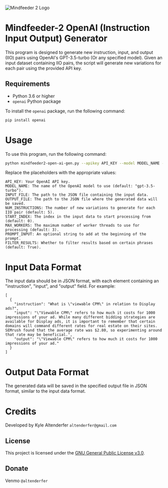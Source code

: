 ![Mindfeeder 2 Logo](https://mindfeederllc.com/mindfeeder2.png)

# Mindfeeder-2 OpenAI (Instruction Input Output) Generator

This program is designed to generate new instruction, input, and output (IIO) pairs using OpenAI's GPT-3.5-turbo (Or any specified model). Given an input dataset containing IIO pairs, the script will generate new variations for each pair using the provided API key.

## Requirements

- Python 3.6 or higher
- `openai` Python package

To install the `openai` package, run the following command:

```bash
pip install openai
```

# Usage

To use this program, run the following command:

```bash
python mindfeeder2-open-ai-gen.py --apikey API_KEY --model MODEL_NAME --input INPUT_FILE --output OUTPUT_FILE --num_instructions NUM_INSTRUCTIONS --start_index START_INDEX --max_workers MAX_WORKERS --prompt_input PROMPT_INPUT --filter FILTER_RESULTS
```

Replace the placeholders with the appropriate values:
```
API_KEY: Your OpenAI API key.
MODEL_NAME: The name of the OpenAI model to use (default: "gpt-3.5-turbo").
INPUT_FILE: The path to the JSON file containing the input data.
OUTPUT_FILE: The path to the JSON file where the generated data will be saved.
NUM_INSTRUCTIONS: The number of new variations to generate for each IIO pair (default: 5).
START_INDEX: The index in the input data to start processing from (default: 0).
MAX_WORKERS: The maximum number of worker threads to use for processing (default: 3).
PROMPT_INPUT: An optional string to add at the beginning of the prompt.
FILTER_RESULTS: Whether to filter results based on certain phrases (default: True).
```

# Input Data Format

The input data should be in JSON format, with each element containing an "instruction", "input", and "output" field. For example:

```
[
  {
    "instruction": "What is \"viewable CPM\" in relation to Display ads?",
    "input": "\"Viewable CPM\" refers to how much it costs for 1000 impressions of your ad. While many different bidding strategies are available for Display ads, it is important to remember that certain domains will command different rates for real estate on their sites. SEMrush found that the average rate was $2.80, so experimenting around that rate may be beneficial.",
    "output": "\"Viewable CPM\" refers to how much it costs for 1000 impressions of your ad."
  }
]
```

# Output Data Format

The generated data will be saved in the specified output file in JSON format, similar to the input data format.

# Credits
Developed by Kyle Altenderfer ```altenderfer@gmail.com```



## License

This project is licensed under the [GNU General Public License v3.0](LICENSE).

## Donate

Venmo ```@altenderfer```
